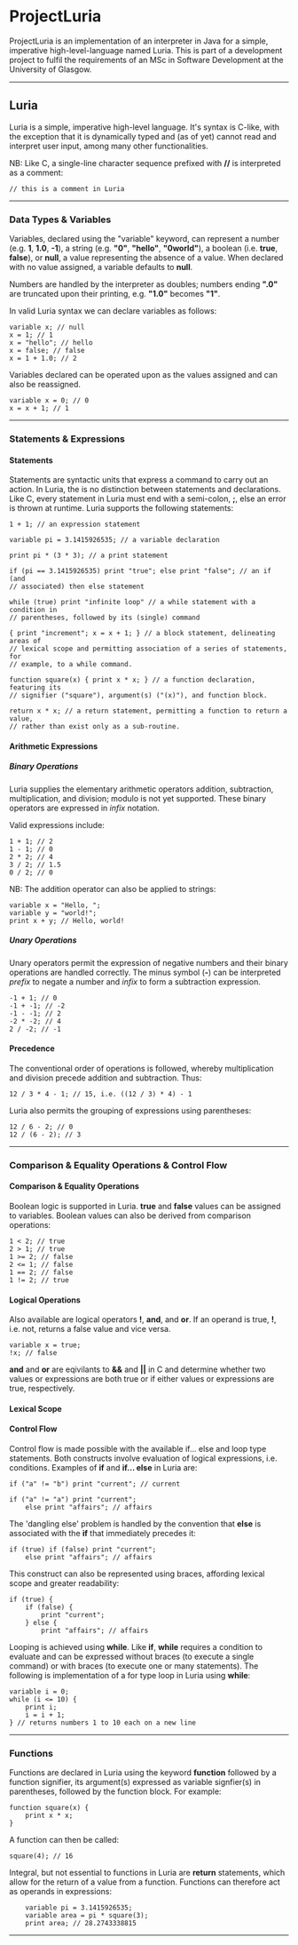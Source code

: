 # ProjectLuria
ProjectLuria is an implementation of an interpreter in Java for a simple, imperative high-level-language named Luria. This is part of a development project to fulfil the requirements of an MSc in Software Development at the University of Glasgow.

---

## Luria
Luria is a simple, imperative high-level language. It's syntax is C-like, with the exception that it is dynamically typed and (as of yet) cannot read and interpret user input, among many other functionalities.

NB: Like C, a single-line character sequence prefixed with **//** is interpreted as a comment:

    // this is a comment in Luria

---

### Data Types & Variables
Variables, declared using the "variable" keyword, can represent a number (e.g. **1**, **1.0**, **-1**), a string (e.g. **"0"**, **"hello"**, **"0world"**), a boolean (i.e. **true**, **false**), or **null**, a value representing the absence of a value. When declared with no value assigned, a variable defaults to **null**.

Numbers are handled by the interpreter as doubles; numbers ending **".0"** are truncated upon their printing, e.g. **"1.0"** becomes **"1"**.

In valid Luria syntax we can declare variables as follows:

    variable x; // null
    x = 1; // 1
    x = "hello"; // hello
    x = false; // false
    x = 1 + 1.0; // 2

Variables declared can be operated upon as the values assigned and can also be reassigned.

    variable x = 0; // 0
    x = x + 1; // 1
 
---

### Statements & Expressions
#### Statements
Statements are syntactic units that express a command to carry out an action. In Luria, the is no distinction between statements and declarations. Like C, every statement in Luria must end with a semi-colon, **;**, else an error is thrown at runtime. Luria supports the following statements:
    
    1 + 1; // an expression statement
    
    variable pi = 3.1415926535; // a variable declaration
    
    print pi * (3 * 3); // a print statement
    
    if (pi == 3.1415926535) print "true"; else print "false"; // an if (and           
    // associated) then else statement
    
    while (true) print "infinite loop" // a while statement with a condition in       
    // parentheses, followed by its (single) command
    
    { print "increment"; x = x + 1; } // a block statement, delineating areas of       
    // lexical scope and permitting association of a series of statements, for            
    // example, to a while command.
    
    function square(x) { print x * x; } // a function declaration, featuring its       
    // signifier ("square"), argument(s) ("(x)"), and function block.
    
    return x * x; // a return statement, permitting a function to return a value,     
    // rather than exist only as a sub-routine.
    
#### Arithmetic Expressions
##### Binary Operations
Luria supplies the elementary arithmetic operators addition, subtraction, multiplication, and division; modulo is not yet supported. These binary operators are expressed in *infix* notation. 

Valid expressions include:

    1 + 1; // 2
    1 - 1; // 0
    2 * 2; // 4
    3 / 2; // 1.5
    0 / 2; // 0

NB: The addition operator can also be applied to strings:

    variable x = "Hello, ";
    variable y = "world!";
    print x + y; // Hello, world!

##### Unary Operations
Unary operators permit the expression of negative numbers and their binary operations are handled correctly. The minus symbol (**-**) can be interpreted *prefix* to negate a number and *infix* to form a subtraction expression.

    -1 + 1; // 0
    -1 + -1; // -2
    -1 - -1; // 2
    -2 * -2; // 4
    2 / -2; // -1

#### Precedence
The conventional order of operations is followed, whereby multiplication and division precede addition and subtraction. Thus:

    12 / 3 * 4 - 1; // 15, i.e. ((12 / 3) * 4) - 1

Luria also permits the grouping of expressions using parentheses:

    12 / 6 - 2; // 0
    12 / (6 - 2); // 3

---

### Comparison & Equality Operations & Control Flow
#### Comparison & Equality Operations
Boolean logic is supported in Luria. **true** and **false** values can be assigned to variables. Boolean values can also be derived from comparison operations:

    1 < 2; // true
    2 > 1; // true
    1 >= 2; // false
    2 <= 1; // false
    1 == 2; // false
    1 != 2; // true

#### Logical Operations
Also available are logical operators **!**, **and**, and **or**. If an operand is true, **!**, i.e. not, returns a false value and vice versa.

    variable x = true;
    !x; // false

**and** and **or** are eqivilants to **&&** and **||** in C and determine whether two values or expressions are both true or if either values or expressions are true, respectively.

#### Lexical Scope


#### Control Flow
Control flow is made possible with the available if... else and loop type statements. Both constructs involve evaluation of logical expressions, i.e. conditions. Examples of **if** and **if... else** in Luria are:

    if ("a" != "b") print "current"; // current
    
    if ("a" != "a") print "current";
        else print "affairs"; // affairs

The 'dangling else' problem is handled by the convention that **else** is associated with the **if** that immediately precedes it:

    if (true) if (false) print "current";
        else print "affairs"; // affairs
        
This construct can also be represented using braces, affording lexical scope and greater readability:

    if (true) {
        if (false) {
            print "current";
        } else {
            print "affairs"; // affairs
        
Looping is achieved using **while**. Like **if**, **while** requires a condition to evaluate and can be expressed without braces (to execute a single command) or with braces (to execute one or many statements). The following is implementation of a for type loop in Luria using **while**:

    variable i = 0;
    while (i <= 10) {
        print i;
        i = i + 1;
    } // returns numbers 1 to 10 each on a new line

---

### Functions
Functions are declared in Luria using the keyword **function** followed by a function signifier, its argument(s) expressed as variable signfier(s) in parentheses, followed by the function block. For example: 

    function square(x) {
        print x * x;
    }

A function can then be called:

    square(4); // 16

Integral, but not essential to functions in Luria are **return** statements, which allow for the return of a value from a function. Functions can therefore act as operands in expressions:

        variable pi = 3.1415926535;
        variable area = pi * square(3);
        print area; // 28.2743338815
        
---
